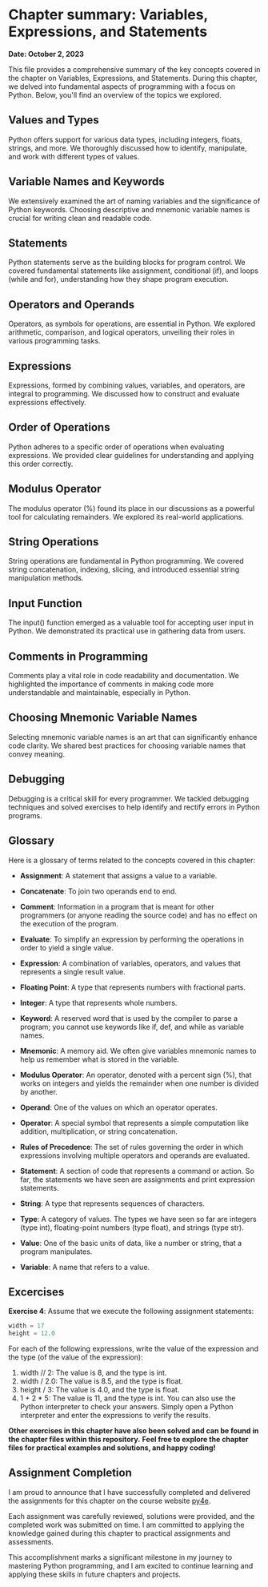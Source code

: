 # Chapter summary: Variables, Expressions, and Statements

**Date: October 2, 2023**

This file provides a comprehensive summary of the key concepts covered in the chapter on Variables, Expressions, and Statements. During this chapter, we delved into fundamental aspects of programming with a focus on Python. Below, you'll find an overview of the topics we explored.


## Values and Types

Python offers support for various data types, including integers, floats, strings, and more. We thoroughly discussed how to identify, manipulate, and work with different types of values.

## Variable Names and Keywords

We extensively examined the art of naming variables and the significance of Python keywords. Choosing descriptive and mnemonic variable names is crucial for writing clean and readable code.

## Statements

Python statements serve as the building blocks for program control. We covered fundamental statements like assignment, conditional (if), and loops (while and for), understanding how they shape program execution.

## Operators and Operands

Operators, as symbols for operations, are essential in Python. We explored arithmetic, comparison, and logical operators, unveiling their roles in various programming tasks.

## Expressions

Expressions, formed by combining values, variables, and operators, are integral to programming. We discussed how to construct and evaluate expressions effectively.

## Order of Operations

Python adheres to a specific order of operations when evaluating expressions. We provided clear guidelines for understanding and applying this order correctly.

## Modulus Operator

The modulus operator (%) found its place in our discussions as a powerful tool for calculating remainders. We explored its real-world applications.

## String Operations

String operations are fundamental in Python programming. We covered string concatenation, indexing, slicing, and introduced essential string manipulation methods.

## Input Function

The input() function emerged as a valuable tool for accepting user input in Python. We demonstrated its practical use in gathering data from users.

## Comments in Programming

Comments play a vital role in code readability and documentation. We highlighted the importance of comments in making code more understandable and maintainable, especially in Python.

## Choosing Mnemonic Variable Names

Selecting mnemonic variable names is an art that can significantly enhance code clarity. We shared best practices for choosing variable names that convey meaning.

## Debugging

Debugging is a critical skill for every programmer. We tackled debugging techniques and solved exercises to help identify and rectify errors in Python programs.

## Glossary

Here is a glossary of terms related to the concepts covered in this chapter:

- **Assignment**: A statement that assigns a value to a variable.

- **Concatenate**: To join two operands end to end.

- **Comment**: Information in a program that is meant for other programmers (or anyone reading the source code) and has no effect on the execution of the program.

- **Evaluate**: To simplify an expression by performing the operations in order to yield a single value.

- **Expression**: A combination of variables, operators, and values that represents a single result value.

- **Floating Point**: A type that represents numbers with fractional parts.

- **Integer**: A type that represents whole numbers.

- **Keyword**: A reserved word that is used by the compiler to parse a program; you cannot use keywords like if, def, and while as variable names.

- **Mnemonic**: A memory aid. We often give variables mnemonic names to help us remember what is stored in the variable.

- **Modulus Operator**: An operator, denoted with a percent sign (%), that works on integers and yields the remainder when one number is divided by another.

- **Operand**: One of the values on which an operator operates.

- **Operator**: A special symbol that represents a simple computation like addition, multiplication, or string concatenation.

- **Rules of Precedence**: The set of rules governing the order in which expressions involving multiple operators and operands are evaluated.

- **Statement**: A section of code that represents a command or action. So far, the statements we have seen are assignments and print expression statements.

- **String**: A type that represents sequences of characters.

- **Type**: A category of values. The types we have seen so far are integers (type int), floating-point numbers (type float), and strings (type str).

- **Value**: One of the basic units of data, like a number or string, that a program manipulates.

- **Variable**: A name that refers to a value.


## Excercises

**Exercise 4**: Assume that we execute the following assignment statements:

```python
width = 17
height = 12.0
```

For each of the following expressions, write the value of the expression and the type (of the value of the expression):

1. width // 2: The value is 8, and the type is int.
2. width / 2.0: The value is 8.5, and the type is float.
3. height / 3: The value is 4.0, and the type is float.
4. 1 + 2 * 5: The value is 11, and the type is int.
You can also use the Python interpreter to check your answers. Simply open a Python interpreter and enter the expressions to verify the results.

**Other exercises in this chapter have also been solved and can be found in the chapter files within this repository.**
**Feel free to explore the chapter files for practical examples and solutions, and happy coding!**


## Assignment Completion

I am proud to announce that I have successfully completed and delivered the assignments for this chapter on the course website [py4e](https://www.py4e.com/). 

Each assignment was carefully reviewed, solutions were provided, and the completed work was submitted on time. I am committed to applying the knowledge gained during this chapter to practical assignments and assessments.

This accomplishment marks a significant milestone in my journey to mastering Python programming, and I am excited to continue learning and applying these skills in future chapters and projects.

